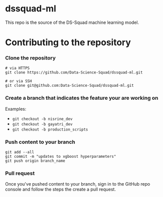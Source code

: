 # dssquad-ml

This repo is the source of the DS-Squad machine learning model. 

# Contributing to the repository

### Clone the repository

```
# via HTTPS
git clone https://github.com/Data-Science-Squad/dssquad-ml.git

# or via SSH
git clone git@github.com:Data-Science-Squad/dssquad-ml.git
```
### Create a branch that indicates the feature your are working on

Examples:

  - `git checkout -b nisrine_dev`
  - `git checkout -b gayatri_dev`
  - `git checkout -b production_scripts`

### Push content to your branch

```
git add --all
git commit -m "updates to xgboost hyperparameters"
git push origin branch_name
```

### Pull request

Once you've pushed content to your branch, sign in to the GitHub repo console and follow the steps the create a pull request.
